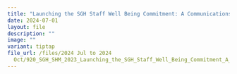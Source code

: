 ```yaml
---
title: "Launching the SGH Staff Well Being Commitment: A Communications Case Study"
date: 2024-07-01
layout: file
description: ""
image: ""
variant: tiptap
file_url: /files/2024 Jul to 2024
  Oct/920_SGH_SHM_2023_Launching_the_SGH_Staff_Well_Being_Commitment_A_Communications_Case_Study.pdf
---
```

